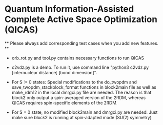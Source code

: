 # Quantum Information-Assisted Complete Active Space Optimization (QICAS)
** Please always add corresponding test cases when you add new features. **

* orb_rot.py and tool.py contains necessary functions to run QICAS
* c2vdz.py is a demo. To run it, use command line "python3 c2vdz.py [internuclear distance] [bond dimension]".
  
* For S != 0 states: Special modifications to the do_twopdm and save_twopdm_stackblock_format functions in block2main file as well as make_rdm12 in the local dmrgci.py file are needed. The reason is that block2 only output a spin-averaged version of the 2RDM, whereas QICAS requires spin-specific elements of the 2RDM.
* For S = 0 state, no modified block2main and dmrgci.py are needed. Just make sure block2 is running at spin-adapted mode (SU(2) symmetry)
